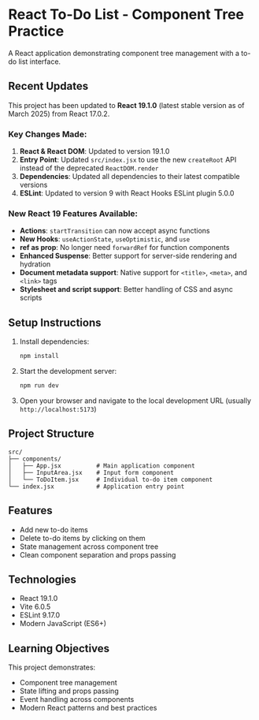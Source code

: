 # React To-Do List - Component Tree Practice

A React application demonstrating component tree management with a to-do list interface.

## Recent Updates

This project has been updated to **React 19.1.0** (latest stable version as of March 2025) from React 17.0.2.

### Key Changes Made:

1. **React & React DOM**: Updated to version 19.1.0
2. **Entry Point**: Updated `src/index.jsx` to use the new `createRoot` API instead of the deprecated `ReactDOM.render`
3. **Dependencies**: Updated all dependencies to their latest compatible versions
4. **ESLint**: Updated to version 9 with React Hooks ESLint plugin 5.0.0

### New React 19 Features Available:

- **Actions**: `startTransition` can now accept async functions
- **New Hooks**: `useActionState`, `useOptimistic`, and `use`
- **ref as prop**: No longer need `forwardRef` for function components
- **Enhanced Suspense**: Better support for server-side rendering and hydration
- **Document metadata support**: Native support for `<title>`, `<meta>`, and `<link>` tags
- **Stylesheet and script support**: Better handling of CSS and async scripts

## Setup Instructions

1. Install dependencies:
   ```bash
   npm install
   ```

2. Start the development server:
   ```bash
   npm run dev
   ```

3. Open your browser and navigate to the local development URL (usually `http://localhost:5173`)

## Project Structure

```
src/
├── components/
│   ├── App.jsx          # Main application component
│   ├── InputArea.jsx    # Input form component
│   └── ToDoItem.jsx     # Individual to-do item component
└── index.jsx            # Application entry point
```

## Features

- Add new to-do items
- Delete to-do items by clicking on them
- State management across component tree
- Clean component separation and props passing

## Technologies

- React 19.1.0
- Vite 6.0.5
- ESLint 9.17.0
- Modern JavaScript (ES6+)

## Learning Objectives

This project demonstrates:
- Component tree management
- State lifting and props passing
- Event handling across components
- Modern React patterns and best practices 